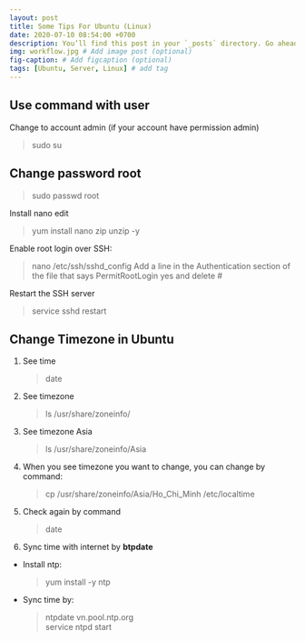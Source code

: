 ```yaml
---
layout: post
title: Some Tips For Ubuntu (Linux)
date: 2020-07-10 08:54:00 +0700
description: You’ll find this post in your `_posts` directory. Go ahead and edit it and re-build the site to see your changes. # Add post description (optional)
img: workflow.jpg # Add image post (optional)
fig-caption: # Add figcaption (optional)
tags: [Ubuntu, Server, Linux] # add tag
---
```

## Use command with user 
Change to account admin (if your account have permission admin)
>sudo su

## Change password root
>sudo passwd root

Install nano edit
>yum install nano zip unzip -y

Enable root login over SSH:
>nano /etc/ssh/sshd_config
Add a line in the Authentication section of the file that says PermitRootLogin yes and delete #

Restart the SSH server
>service sshd restart

## Change Timezone in Ubuntu

1. See time        
    >date
2. See timezone
    >ls /usr/share/zoneinfo/
3. See timezone Asia
    >ls /usr/share/zoneinfo/Asia
4. When you see timezone you want to change, you can change by command: 
    >cp /usr/share/zoneinfo/Asia/Ho_Chi_Minh  /etc/localtime
5. Check again by command 
    >date
6. Sync time with internet by <strong>btpdate</strong>
 - Install ntp:
    >yum install -y ntp
 - Sync time by:
    >ntpdate vn.pool.ntp.org   
    >service ntpd start 
